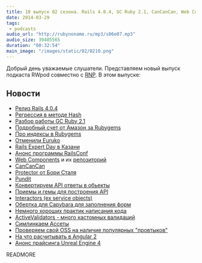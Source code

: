 ```yaml
---
title: 10 выпуск 02 сезона. Rails 4.0.4, GC Ruby 2.1, CanCanCan, Web Components, ActiveValidators и прочее
date: 2014-03-29
tags:
 - podcasts
audio_url: "http://rubynoname.ru/mp3/s06e07.mp3"
audio_size: 39485565
duration: "00:32:54"
main_image: "/images/static/02/0210.png"
---
```


Добрый день уважаемые слушатели. Представляем новый выпуск подкаста RWpod совместно с [RNP](http://rubynoname.ru/). В этом выпуске:

## Новости

  * [Релиз Rails 4.0.4](http://bit.ly/NTPPdX)
  * [Регрессия в методе Hash](http://bit.ly/1drg9Z3)
  * [Разбор работы GC Ruby 2.1](http://bit.ly/1juRQMK)
  * [Подробный счет от Амазон за Rubygems](http://bit.ly/1juRTIh)
  * [Про индексы в Rubygems](http://bit.ly/NTQ1tV)
  * [Отменили Euruko](http://bit.ly/1dvuJ2d)
  * [Rails Expert Day в Казани](http://bit.ly/1pyEEnj)
  * [Анонс программы RailsConf](http://bit.ly/1g0ZVRf)
  * [Web Components](http://bit.ly/1gq7C8y) и их [репозиторий](http://bit.ly/1gY03kH)
  * [CanCanCan](http://bit.ly/1dvv7O1)
  * [Protector от Бори Сталя](http://bit.ly/1h9UCU4)
  * [Pundit](http://bit.ly/1jJbEHT)
  * [Конвертируем API ответы в обьекты](http://bit.ly/1muTyxH)
  * [Приемы и гемы для построения API](http://bit.ly/1fjkCZc)
  * [Interactors (ex service objects)](http://bit.ly/1fjktVv)
  * [Обертка для Capybara для заполнения форм](http://bit.ly/1lmbCKb)
  * [Немного хороших практик написания кода](http://bit.ly/1iArXHw)
  * [ActiveValidators - много кастомных валидаций](http://bit.ly/1gC4aIX)
  * [Симлинкаем Ассеты](http://bit.ly/1pyEvQN)
  * [Проверяем свой OSS на наличие популярных "провтыков"](http://bit.ly/1gXZyqB)
  * [На что расчитывать в Angular 2](http://bit.ly/P0Xp7w)
  * [Анонс прайсинга Unreal Engine 4](http://bit.ly/1ePG4rW)

READMORE

